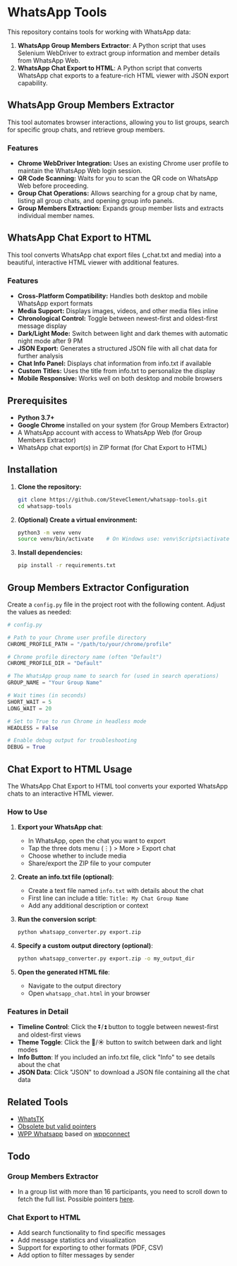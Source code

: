 # WhatsApp Tools

This repository contains tools for working with WhatsApp data:

1. **WhatsApp Group Members Extractor**: A Python script that uses Selenium WebDriver to extract group information and member details from WhatsApp Web.
2. **WhatsApp Chat Export to HTML**: A Python script that converts WhatsApp chat exports to a feature-rich HTML viewer with JSON export capability.

## WhatsApp Group Members Extractor

This tool automates browser interactions, allowing you to list groups, search for specific group chats, and retrieve group members.

### Features

- **Chrome WebDriver Integration:** Uses an existing Chrome user profile to maintain the WhatsApp Web login session.
- **QR Code Scanning:** Waits for you to scan the QR code on WhatsApp Web before proceeding.
- **Group Chat Operations:** Allows searching for a group chat by name, listing all group chats, and opening group info panels.
- **Group Members Extraction:** Expands group member lists and extracts individual member names.

## WhatsApp Chat Export to HTML

This tool converts WhatsApp chat export files (_chat.txt and media) into a beautiful, interactive HTML viewer with additional features.

### Features

- **Cross-Platform Compatibility:** Handles both desktop and mobile WhatsApp export formats
- **Media Support:** Displays images, videos, and other media files inline
- **Chronological Control:** Toggle between newest-first and oldest-first message display
- **Dark/Light Mode:** Switch between light and dark themes with automatic night mode after 9 PM
- **JSON Export:** Generates a structured JSON file with all chat data for further analysis
- **Chat Info Panel:** Displays chat information from info.txt if available
- **Custom Titles:** Uses the title from info.txt to personalize the display
- **Mobile Responsive:** Works well on both desktop and mobile browsers

## Prerequisites

- **Python 3.7+**
- **Google Chrome** installed on your system (for Group Members Extractor)
- A WhatsApp account with access to WhatsApp Web (for Group Members Extractor)
- WhatsApp chat export(s) in ZIP format (for Chat Export to HTML)

## Installation

1. **Clone the repository:**

    ```bash
    git clone https://github.com/SteveClement/whatsapp-tools.git
    cd whatsapp-tools
    ```

2. **(Optional) Create a virtual environment:**

    ```bash
    python3 -m venv venv
    source venv/bin/activate    # On Windows use: venv\Scripts\activate
    ```

3. **Install dependencies:**

    ```bash
    pip install -r requirements.txt
    ```

## Group Members Extractor Configuration

Create a `config.py` file in the project root with the following content. Adjust the values as needed:

```python
# config.py

# Path to your Chrome user profile directory
CHROME_PROFILE_PATH = "/path/to/your/chrome/profile"

# Chrome profile directory name (often "Default")
CHROME_PROFILE_DIR = "Default"

# The WhatsApp group name to search for (used in search operations)
GROUP_NAME = "Your Group Name"

# Wait times (in seconds)
SHORT_WAIT = 5
LONG_WAIT = 20

# Set to True to run Chrome in headless mode
HEADLESS = False

# Enable debug output for troubleshooting
DEBUG = True
```

## Chat Export to HTML Usage

The WhatsApp Chat Export to HTML tool converts your exported WhatsApp chats to an interactive HTML viewer.

### How to Use

1. **Export your WhatsApp chat**:
   - In WhatsApp, open the chat you want to export
   - Tap the three dots menu (⋮) > More > Export chat
   - Choose whether to include media
   - Share/export the ZIP file to your computer

2. **Create an info.txt file (optional)**:
   - Create a text file named `info.txt` with details about the chat
   - First line can include a title: `Title: My Chat Group Name`
   - Add any additional description or context

3. **Run the conversion script**:
   ```bash
   python whatsapp_converter.py export.zip
   ```

4. **Specify a custom output directory (optional)**:
   ```bash
   python whatsapp_converter.py export.zip -o my_output_dir
   ```

5. **Open the generated HTML file**:
   - Navigate to the output directory
   - Open `whatsapp_chat.html` in your browser

### Features in Detail

- **Timeline Control**: Click the ⏬/⏫ button to toggle between newest-first and oldest-first views
- **Theme Toggle**: Click the 🌙/☀️ button to switch between dark and light modes
- **Info Button**: If you included an info.txt file, click "Info" to see details about the chat
- **JSON Data**: Click "JSON" to download a JSON file containing all the chat data

## Related Tools

- [WhatsTK](https://whatstk.readthedocs.io/en/latest/)
- [Obsolete but valid pointers](https://github.com/GabriellBP/whatsapp-web-scraping)
- [WPP Whatsapp](https://github.com/3mora2/WPP_Whatsapp) based on [wppconnect](https://github.com/wppconnect-team/wppconnect)

## Todo

### Group Members Extractor
- In a group list with more than 16 participants, you need to scroll down to fetch the full list. Possible pointers [here](https://stackoverflow.com/questions/61826721/how-to-scrape-elements-of-whatsapp-web-using-selenium).

### Chat Export to HTML
- Add search functionality to find specific messages
- Add message statistics and visualization
- Support for exporting to other formats (PDF, CSV)
- Add option to filter messages by sender